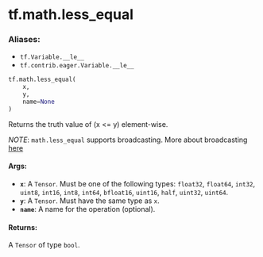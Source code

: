 <div itemscope itemtype="http://developers.google.com/ReferenceObject">
<meta itemprop="name" content="tf.math.less_equal" />
<meta itemprop="path" content="Stable" />
</div>

# tf.math.less_equal

### Aliases:

* `tf.Variable.__le__`
* `tf.contrib.eager.Variable.__le__`

``` python
tf.math.less_equal(
    x,
    y,
    name=None
)
```

Returns the truth value of (x <= y) element-wise.

*NOTE*: `math.less_equal` supports broadcasting. More about broadcasting
[here](http://docs.scipy.org/doc/numpy/user/basics.broadcasting.html)

#### Args:

* <b>`x`</b>: A `Tensor`. Must be one of the following types: `float32`, `float64`, `int32`, `uint8`, `int16`, `int8`, `int64`, `bfloat16`, `uint16`, `half`, `uint32`, `uint64`.
* <b>`y`</b>: A `Tensor`. Must have the same type as `x`.
* <b>`name`</b>: A name for the operation (optional).


#### Returns:

A `Tensor` of type `bool`.